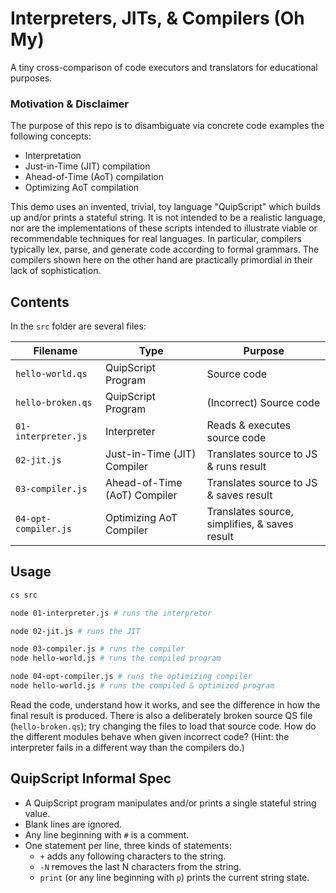 # Interpreters, JITs, & Compilers (Oh My)

A tiny cross-comparison of code executors and translators for educational purposes.

### Motivation & Disclaimer

The purpose of this repo is to disambiguate via concrete code examples the following concepts:

* Interpretation
* Just-in-Time (JIT) compilation
* Ahead-of-Time (AoT) compilation
* Optimizing AoT compilation

This demo uses an invented, trivial, toy language "QuipScript" which builds up and/or prints a stateful string. It is not intended to be a realistic language, nor are the implementations of these scripts intended to illustrate viable or recommendable techniques for real languages. In particular, compilers typically lex, parse, and generate code according to formal grammars. The compilers shown here on the other hand are practically primordial in their lack of sophistication.

## Contents

In the `src` folder are several files:

Filename | Type | Purpose
---------|------|--------
`hello-world.qs` | QuipScript Program | Source code
`hello-broken.qs` | QuipScript Program | (Incorrect) Source code
`01-interpreter.js` | Interpreter | Reads & executes source code
`02-jit.js` | Just-in-Time (JIT) Compiler | Translates source to JS & runs result
`03-compiler.js` | Ahead-of-Time (AoT) Compiler | Translates source to JS & saves result
`04-opt-compiler.js` | Optimizing AoT Compiler | Translates source, simplifies, & saves result

## Usage

```sh
cs src

node 01-interpreter.js # runs the interpreter

node 02-jit.js # runs the JIT

node 03-compiler.js # runs the compiler
node hello-world.js # runs the compiled program

node 04-opt-compiler.js # runs the optimizing compiler
node hello-world.js # runs the compiled & optimized program
```

Read the code, understand how it works, and see the difference in how the final result is produced. There is also a deliberately broken source QS file (`hello-broken.qs`); try changing the files to load that source code. How do the different modules behave when given incorrect code? (Hint: the interpreter fails in a different way than the compilers do.)

## QuipScript Informal Spec

* A QuipScript program manipulates and/or prints a single stateful string value.
* Blank lines are ignored.
* Any line beginning with `#` is a comment.
* One statement per line, three kinds of statements:
  * `+` adds any following characters to the string.
  * `-N` removes the last N characters from the string.
  * `print` (or any line beginning with `p`) prints the current string state.
